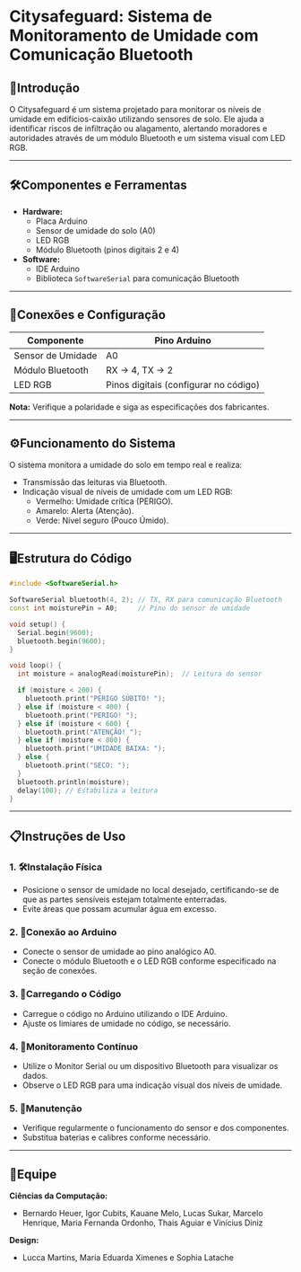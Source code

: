 # **Citysafeguard: Sistema de Monitoramento de Umidade com Comunicação Bluetooth**

## 🌟**Introdução**
O Citysafeguard é um sistema projetado para monitorar os níveis de umidade em edifícios-caixão utilizando sensores de solo. Ele ajuda a identificar riscos de infiltração ou alagamento, alertando moradores e autoridades através de um módulo Bluetooth e um sistema visual com LED RGB.

---

## 🛠️**Componentes e Ferramentas**
- **Hardware:**
  - Placa Arduino
  - Sensor de umidade do solo (A0)
  - LED RGB
  - Módulo Bluetooth (pinos digitais 2 e 4)
- **Software:**
  - IDE Arduino
  - Biblioteca `SoftwareSerial` para comunicação Bluetooth  

---

## 🔌**Conexões e Configuração** 
| Componente        | Pino Arduino       |  
|--------------------|--------------------|  
| Sensor de Umidade | A0                 |  
| Módulo Bluetooth  | RX -> 4, TX -> 2   |  
| LED RGB           | Pinos digitais (configurar no código) |

**Nota:** Verifique a polaridade e siga as especificações dos fabricantes.

---

## ⚙️**Funcionamento do Sistema** 
O sistema monitora a umidade do solo em tempo real e realiza:  
- Transmissão das leituras via Bluetooth.  
- Indicação visual de níveis de umidade com um LED RGB:  
  - Vermelho: Umidade crítica (PERIGO).  
  - Amarelo: Alerta (Atenção).  
  - Verde: Nível seguro (Pouco Úmido).  

---

## 🖥️**Estrutura do Código** 

```cpp
#include <SoftwareSerial.h>

SoftwareSerial bluetooth(4, 2); // TX, RX para comunicação Bluetooth
const int moisturePin = A0;     // Pino do sensor de umidade

void setup() {
  Serial.begin(9600);
  bluetooth.begin(9600);
}

void loop() {
  int moisture = analogRead(moisturePin);  // Leitura do sensor

  if (moisture < 200) {
    bluetooth.print("PERIGO SÚBITO! ");
  } else if (moisture < 400) {
    bluetooth.print("PERIGO! ");
  } else if (moisture < 600) {
    bluetooth.print("ATENÇÃO! ");
  } else if (moisture < 800) {
    bluetooth.print("UMIDADE BAIXA: ");
  } else {
    bluetooth.print("SECO: ");
  }
  bluetooth.println(moisture);
  delay(100); // Estabiliza a leitura
}
```

---

## 📋**Instruções de Uso** 
### 1. 🛠️Instalação Física 
- Posicione o sensor de umidade no local desejado, certificando-se de que as partes sensíveis estejam totalmente enterradas.
- Evite áreas que possam acumular água em excesso.

### 2. 🔗Conexão ao Arduino 
- Conecte o sensor de umidade ao pino analógico A0.
- Conecte o módulo Bluetooth e o LED RGB conforme especificado na seção de conexões.

### 3. 🚀Carregando o Código 
- Carregue o código no Arduino utilizando o IDE Arduino.
- Ajuste os limiares de umidade no código, se necessário.

### 4. 📡Monitoramento Contínuo 
- Utilize o Monitor Serial ou um dispositivo Bluetooth para visualizar os dados.
- Observe o LED RGB para uma indicação visual dos níveis de umidade.

### 5. 🧰Manutenção 
- Verifique regularmente o funcionamento do sensor e dos componentes.
- Substitua baterias e calibres conforme necessário.

---

## 👥**Equipe** 
**Ciências da Computação:**  
- Bernardo Heuer, Igor Cubits, Kauane Melo, Lucas Sukar, Marcelo Henrique, Maria Fernanda Ordonho, Thais Aguiar e Vinícius Diniz  

**Design:**  
- Lucca Martins, Maria Eduarda Ximenes e Sophia Latache
